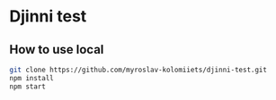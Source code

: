 # Djinni test

## How to use local

```sh
git clone https://github.com/myroslav-kolomiiets/djinni-test.git
npm install
npm start
```
